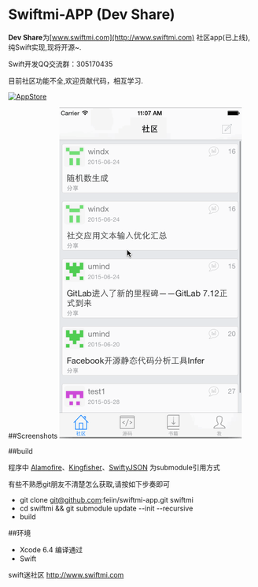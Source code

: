 Swiftmi-APP (Dev Share)
=========

**Dev Share**为[www.swiftmi.com](http://www.swiftmi.com) 社区app(已上线),纯Swift实现,现将开源~.

Swift开发QQ交流群：305170435

目前社区功能不全,欢迎贡献代码，相互学习.

[<img src="https://cloud.githubusercontent.com/assets/219689/5575342/963e0ee8-9013-11e4-8091-7ece67d64729.png" width="135" height="40" alt="AppStore"/>](https://appsto.re/cn/C3Hn7.i)
 


 
##Screenshots
![demo](swiftmi.gif)

##build

程序中 [Alamofire](https://github.com/Alamofire/Alamofire)、[Kingfisher](https://github.com/onevcat/Kingfisher)、[SwiftyJSON](https://github.com/SwiftyJSON/SwiftyJSON) 为submodule引用方式

有些不熟悉git朋友不清楚怎么获取,请按如下步奏即可

- git clone git@github.com:feiin/swiftmi-app.git  swiftmi
- cd swiftmi && git submodule update --init --recursive
- build

 
##环境

- Xcode 6.4 编译通过
- Swift


swift迷社区 http://www.swiftmi.com


